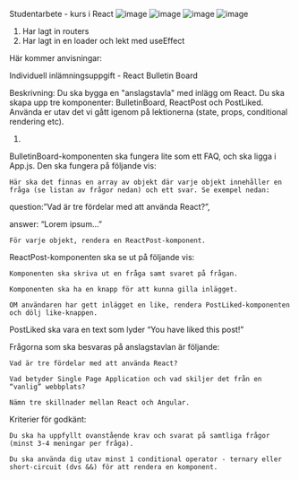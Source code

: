 Studentarbete - kurs i React 
![image](https://user-images.githubusercontent.com/30622818/188831701-52116a1f-679a-4039-a828-01c5d1074bb9.png)
![image](https://user-images.githubusercontent.com/30622818/188831742-61100741-0775-4f37-a565-00a126becbff.png)
![image](https://user-images.githubusercontent.com/30622818/188831784-fb915982-6abb-4b91-b4ab-39a4831c4bac.png)
![image](https://user-images.githubusercontent.com/30622818/189083134-b9aadee4-feea-4ac8-89a7-14c50d0f2ab4.png)


1. Har lagt in routers
2. Har lagt in en loader och lekt med useEffect



Här kommer anvisningar:

Individuell inlämningsuppgift - React Bulletin Board

Beskrivning: Du ska bygga en "anslagstavla" med inlägg om React. Du ska skapa upp tre komponenter: BulletinBoard, ReactPost och PostLiked. Använda er utav det vi gått igenom på lektionerna (state, props, conditional rendering etc).

1.
BulletinBoard-komponenten ska fungera lite som ett FAQ, och ska ligga i App.js. Den ska fungera på följande vis:

    Här ska det finnas en array av objekt där varje objekt innehåller en fråga (se listan av frågor nedan) och ett svar. Se exempel nedan:
    

question:”Vad är tre fördelar med att använda React?”,

answer: “Lorem ipsum...”





    För varje objekt, rendera en ReactPost-komponent.

ReactPost-komponenten ska se ut på följande vis:

    Komponenten ska skriva ut en fråga samt svaret på frågan.

    Komponenten ska ha en knapp för att kunna gilla inlägget.

    OM användaren har gett inlägget en like, rendera PostLiked-komponenten och dölj like-knappen. 

PostLiked ska vara en text som lyder “You have liked this post!”

Frågorna som ska besvaras på anslagstavlan är följande:

    Vad är tre fördelar med att använda React?

    Vad betyder Single Page Application och vad skiljer det från en “vanlig” webbplats?

    Nämn tre skillnader mellan React och Angular.

Kriterier för godkänt:

    Du ska ha uppfyllt ovanstående krav och svarat på samtliga frågor (minst 3-4 meningar per fråga).

    Du ska använda dig utav minst 1 conditional operator - ternary eller short-circuit (dvs &&) för att rendera en komponent.

